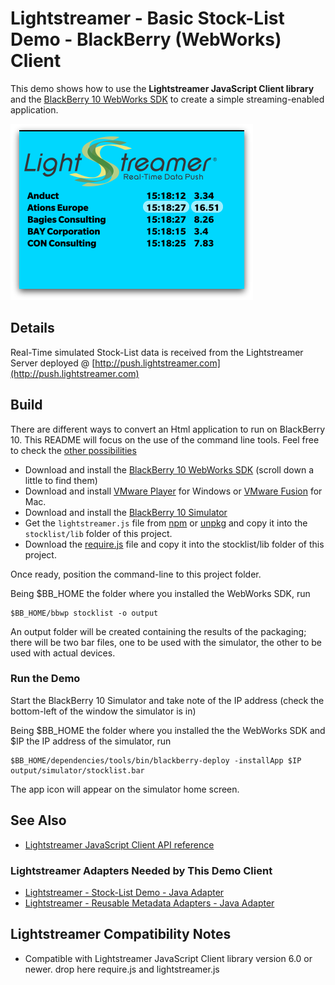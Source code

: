 # Lightstreamer - Basic Stock-List Demo - BlackBerry (WebWorks) Client

<!-- START DESCRIPTION lightstreamer-example-stocklist-client-blackberry10-html -->

This demo shows how to use the <b>Lightstreamer JavaScript Client library</b> and the [BlackBerry 10 WebWorks SDK](http://developer.blackberry.com/html5/) to create a simple streaming-enabled application.

![screenshot](screenshot.png)

## Details

Real-Time simulated Stock-List data is received from the Lightstreamer Server deployed @ [http://push.lightstreamer.com](http://push.lightstreamer.com)
<!-- END DESCRIPTION lightstreamer-example-stocklist-client-blackberry10-html -->

## Build 

There are different ways to convert an Html application to run on BlackBerry 10. This README will focus on the use of the command line tools. Feel free to check the [other possibilities](http://developer.blackberry.com/html5/)

*   Download and install the [BlackBerry 10 WebWorks SDK](http://developer.blackberry.com/html5/download/) (scroll down a little to find them)
*   Download and install [VMware Player](http://www.vmware.com/products/player/) for Windows or [VMware Fusion](http://www.vmware.com/products/fusion/overview.html) for Mac.
*   Download and install the [BlackBerry 10 Simulator](https://developer.blackberry.com/devzone/develop/simulator/simulator_installing.html)
*   Get the `lightstreamer.js` file from [npm](https://www.npmjs.com/package/lightstreamer-client-web) or [unpkg](https://unpkg.com/lightstreamer-client-web/lightstreamer.js) and copy it into the `stocklist/lib` folder of this project.
*   Download the [require.js](http://requirejs.org/) file and copy it into the stocklist/lib folder of this project.

Once ready, position the command-line to this project folder.

Being $BB_HOME the folder where you installed the WebWorks SDK, run
```
$BB_HOME/bbwp stocklist -o output
```
An output folder will be created containing the results of the packaging; there will be two bar files, one to be used with the simulator, the other to be used with actual devices.

### Run the Demo

Start the BlackBerry 10 Simulator and take note of the IP address (check the bottom-left of the window the simulator is in)

Being $BB_HOME the folder where you installed the the WebWorks SDK and $IP the IP address of the simulator, run
```
$BB_HOME/dependencies/tools/bin/blackberry-deploy -installApp $IP output/simulator/stocklist.bar
```
The app icon will appear on the simulator home screen.

## See Also

*   [Lightstreamer JavaScript Client API reference](https://lightstreamer.com/api/ls-web-client/latest/index.html)

### Lightstreamer Adapters Needed by This Demo Client
<!-- START RELATED_ENTRIES -->

*   [Lightstreamer - Stock-List Demo - Java Adapter](https://github.com/Lightstreamer/Lightstreamer-example-Stocklist-adapter-java)
*   [Lightstreamer - Reusable Metadata Adapters - Java Adapter](https://github.com/Lightstreamer/Lightstreamer-example-ReusableMetadata-adapter-java)

<!-- END RELATED_ENTRIES -->

## Lightstreamer Compatibility Notes

*   Compatible with Lightstreamer JavaScript Client library version 6.0 or newer.
drop here require.js and lightstreamer.js
